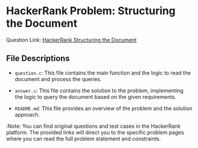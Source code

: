 # HackerRank Problem: Structuring the Document

Question Link: [HackerRank Structuring the Document](https://www.hackerrank.com/challenges/structuring-the-document/problem)

## File Descriptions

-   `question.c`: This file contains the main function and the logic to read the document and process the queries.

-   `answer.c`: This file contains the solution to the problem, implementing the logic to query the document based on the given requirements.

-   `README.md`: This file provides an overview of the problem and the solution approach.

:Note: You can find original questions and test cases in the HackerRank platform. The provided links will direct you to the specific problem pages where you can read the full problem statement and constraints.
